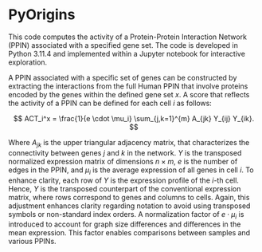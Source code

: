 # PyOrigins

This code computes the activity of a Protein-Protein Interaction Network (PPIN) associated with a specified gene set. The code is developed in Python 3.11.4 and implemented within a Jupyter notebook for interactive exploration.

A PPIN associated with a specific set of genes can be constructed by extracting the interactions from the full Human PPIN that involve proteins encoded by the genes within the defined gene set $x$. A score that reflects the activity of a PPIN can be defined for each cell $i$ as follows:

$$ ACT_i^x = \frac{1}{e \cdot \mu_i} \sum_{j,k=1}^{m} A_{jk} Y_{ij} Y_{ik}. $$

Where $A_{jk}$ is the upper triangular adjacency matrix, that characterizes the connectivity between genes $j$ and $k$ in the network.
$Y$ is the transposed normalized expression matrix of dimensions $n \times m$, $e$ is the number of edges in the PPIN, and $\mu_i$ is the average expression of all genes in cell $i$. To enhance clarity, each row of $Y$ is the expression profile of the $i$-th cell. Hence, $Y$ is the transposed counterpart of the conventional expression matrix, where rows correspond to genes and columns to cells. Again, this adjustment enhances clarity regarding notation to avoid using transposed symbols or non-standard index orders. A normalization factor of $e \cdot \mu_i$ is introduced to account for graph size differences and differences in the mean expression. This factor enables comparisons between samples and various PPINs.
